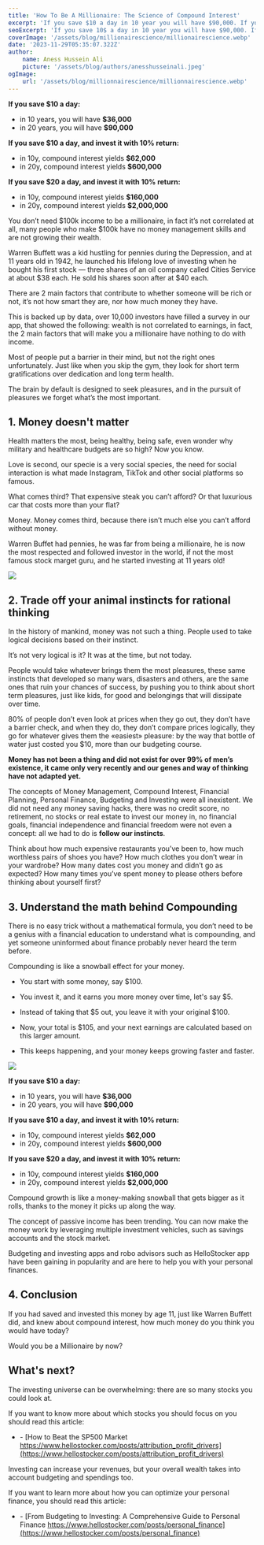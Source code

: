 ```yaml
---
title: 'How To Be A Millionaire: The Science of Compound Interest'
excerpt: 'If you save $10 a day in 10 year you will have $90,000. If you invest $10 a day in the stock market in 10 years you will have $2,000,000! Warren Buffett was hustling for pennies and at 11 years he launched his love of markets and investing when he bought his first stock! You don’t need $100k income to be a millionaire, in fact it’s not correlated at all, many people who make $100k have no money management skills and are not growing their wealth. Make smart decisions with HelloStocker AI ChatGPT and market data analysis to make the money work for you! Top investor Warren Buffett bought his first stock at 11 years old — did he buy Nvidia? No: he bought three shares of an oil company called Cities Service at about $38 each. He sold his shares soon after at $40 each. And he is today considered the best investor of the century. There are 2 main factors that contribute to whether someone will be rich or not, it’s not how smart they are, nor how much money they have...'
seoExcerpt: 'If you save 10$ a day in 10 year you will have $90,000. If you invest $10 a day in 10 years you will have $2,000,000! Warren Buffett was hustling for pennies and at 11 years he launched his love of investing when he bought his first stock'
coverImage: '/assets/blog/millionairescience/millionairescience.webp'
date: '2023-11-29T05:35:07.322Z'
author:
    name: Aness Hussein Ali
    picture: '/assets/blog/authors/anesshusseinali.jpeg'
ogImage:
    url: '/assets/blog/millionnairescience/millionnairescience.webp'
---
```


**If you save $10 a day:**
- in 10 years, you will have **$36,000**
- in 20 years, you will have **$90,000**

**If you save $10 a day, and invest it with 10% return:**
- in 10y, compound interest yields **$62,000**
- in 20y, compound interest yields **$600,000**

**If you save $20 a day, and invest it with 10% return:**
- in 10y, compound interest yields **$160,000**
- in 20y, compound interest yields **$2,000,000**

You don’t need $100k income to be a millionaire, in fact it’s not correlated at all, many people who make $100k have no money management skills and are not growing their wealth.

Warren Buffett was a kid hustling for pennies during the Depression, and at 11 years old in 1942, he launched his lifelong love of investing when he bought his first stock — three shares of an oil company called Cities Service at about $38 each. He sold his shares soon after at $40 each.

There are 2 main factors that contribute to whether someone will be rich or not, it’s not how smart they are, nor how much money they have.

This is backed up by data, over 10,000 investors have filled a survey in our app, that showed the following: wealth is not correlated to earnings, in fact, the 2 main factors that will make you a millionaire have nothing to do with income.

Most of people put a barrier in their mind, but not the right ones unfortunately. Just like when you skip the gym, they look for short term gratifications over dedication and long term health.

The brain by default is designed to seek pleasures, and in the pursuit of pleasures we forget what’s the most important.


## 1. Money doesn't matter

Health matters the most, being healthy, being safe, even wonder why military and healthcare budgets are so high? Now you know.

Love is second, our specie is a very social species, the need for social interaction is what made Instagram, TikTok and other social platforms so famous.

What comes third? That expensive steak you can’t afford? Or that luxurious car that costs more than your flat?

Money. Money comes third, because there isn’t much else you can’t afford without money.

Warren Buffet had pennies, he was far from being a millionaire, he is now the most respected and followed investor in the world, if not the most famous stock marget guru, and he started investing at 11 years old!

![](/assets/blog/personal-finance/personalfinance.jpg)

## 2. Trade off your animal instincts for rational thinking

In the history of mankind, money was not such a thing. People used to take logical decisions based on their instinct.

It’s not very logical is it? It was at the time, but not today.

People would take whatever brings them the most pleasures, these same instincts that developed so many wars, disasters and others, are the same ones that ruin your chances of success, by pushing you to think about short term pleasures, just like kids, for good and belongings that will dissipate over time.

80% of people don’t even look at prices when they go out, they don’t have a barrier check, and when they do, they don’t compare prices logically, they go for whatever gives them the «easiest» pleasure: by the way that bottle of water just costed you $10, more than our budgeting course.

**Money has not been a thing and did not exist for over 99% of men’s existence, it came only very recently and our genes and way of thinking have not adapted yet.**

The concepts of Money Management, Compound Interest, Financial Planning, Personal Finance, Budgeting and Investing were all inexistent. We did not need any money saving hacks, there was no credit score, no retirement, no stocks or real estate to invest our money in, no financial goals, financial independence and financial freedom were not even a concept: all we had to do is **follow our instincts**.

Think about how much expensive restaurants you’ve been to, how much worthless pairs of shoes you have? How much clothes you don’t wear in your wardrobe? How many dates cost you money and didn’t go as expected? How many times you’ve spent money to please others before thinking about yourself first?

## 3. Understand the math behind Compounding

There is no easy trick without a mathematical formula, you don’t need to be a genius with a financial education to understand what is compounding, and yet someone uninformed about finance probably never heard the term before.

Compounding is like a snowball effect for your money.

- You start with some money, say $100.

- You invest it, and it earns you more money over time, let's say $5.

- Instead of taking that $5 out, you leave it with your original $100.

- Now, your total is $105, and your next earnings are calculated based on this larger amount.

- This keeps happening, and your money keeps growing faster and faster.

![](/assets/blog/millionairescience/snowball.png)

**If you save $10 a day:**
- in 10 years, you will have **$36,000**
- in 20 years, you will have **$90,000**

**If you save $10 a day, and invest it with 10% return:**
- in 10y, compound interest yields **$62,000**
- in 20y, compound interest yields **$600,000**

**If you save $20 a day, and invest it with 10% return:**
- in 10y, compound interest yields **$160,000**
- in 20y, compound interest yields **$2,000,000**

Compound growth is like a money-making snowball that gets bigger as it rolls, thanks to the money it picks up along the way.

The concept of passive income has been trending. You can now make the money work by leveraging multiple investment vehicles, such as savings accounts and the stock market.

Budgeting and investing apps and robo advisors such as HelloStocker app have been gaining in popularity and are here to help you with your personal finances.

## 4. Conclusion

If you had saved and invested this money by age 11, just like Warren Buffett did, and knew about compound interest, how much money do you think you would have today? 

Would you be a Millionaire by now?

## What's next?

The investing universe can be overwhelming: there are so many stocks you could look at.

If you want to know more about which stocks you should focus on you should read this article:

* \- [How to Beat the SP500 Market https://www.hellostocker.com/posts/attribution_profit_drivers](https://www.hellostocker.com/posts/attribution_profit_drivers)

Investing can increase your revenues, but your overall wealth takes into account budgeting and spendings too.

If you want to learn more about how you can optimize your personal finance, you should read this article:

* \- [From Budgeting to Investing: A Comprehensive Guide to Personal Finance https://www.hellostocker.com/posts/personal_finance](https://www.hellostocker.com/posts/personal_finance)